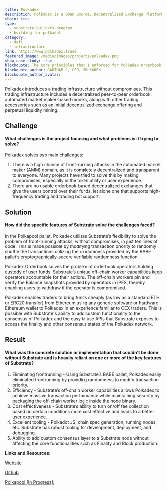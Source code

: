 ```yaml
---
title: Polkadex
description: Polkadex is a Open Source, Decentralized Exchange Platform that features feeless trades, Market Order, AMM and full focus on UI.
chain: true
type:
  - substrate-builders-program
  - building-for-polkadot
category:
  - defi
  - infrastructure
link: https://www.polkadex.trade
featured_image: /media/images/projects/polkadex.png
show_case_study: true
blockquote: The core principles that I enforced for Polkadex Orderbook include bringing a world-class UX without compromising user fund security. This is possible due to the flexibility and modular nature of the Substrate Framework.
blockquote_author: GAUTHAM J, CEO, POLKADEX
blockquote_author_avatar: 
---
```

Polkadex introduces a trading infrastructure without compromises. This trading infrastructure includes a decentralized peer-to-peer orderbook, automated market maker-based models, along with other trading accessories such as an initial decentralized exchange offering and perpetual liquidity mining.

Challenge
---------

#### What challenges is the project focusing and what problems is it trying to solve?

Polkadex solves two main challenges:

1.  There is a high chance of front-running attacks in the automated market maker (AMM) domain, as it is completely decentralized and transparent to everyone. Many projects have tried to solve this by making compromises, especially in the token utility or user experience.
2.  There are no usable orderbook-based decentralized exchanges that give the users control over their funds, let alone one that supports high-frequency trading and trading bot support.

Solution
--------

#### How did the specific features of Substrate solve the challenges faced?

In the Polkapool pallet, Polkadex utilizes Substrate’s flexibility to solve the problem of front-running attacks, without compromises, in just ten lines of code. This is made possible by modifying transaction priority to randomly shuffle the transactions utilizing the randomness provided by the BABE pallet’s cryptographically-secure verifiable randomness function.

Polkadex Orderbook solves the problem of orderbook operators holding custody of user funds. Substrate’s unique off-chain worker capabilities keep operators accountable for their actions. The off-chain workers pin and verify the Balance snapshots provided by operators in IPFS, thereby enabling users to withdraw if the operator is compromised.

Polkadex enables traders to bring funds cheaply (as low as a standard ETH or ERC20 transfer) from Ethereum using any generic software or hardware Ethereum wallet to Polkadex in an experience familiar to CEX traders. This is possible with Substrate's ability to add custom functionality to the consensus of Polkadex and the easy to use APIs that Substrate exposes to access the finality and other consensus states of the Polkadex network.

Result
------

#### What was the concrete solution or implementation that couldn’t be done without Substrate and is heavily reliant on one or more of the key features of Substrate?

1.  Eliminating frontrunning - Using Substrate’s BABE pallet, Polkadex easily eliminated frontrunning by providing randomness to modify transaction priority.
2.  Efficiency - Substrate’s off-chain worker capabilities allows Polkadex to achieve massive transaction performance while maintaining security by packaging the off-chain worker logic inside the node binary.
3.  Cost effectiveness - Substrate’s ability to turn on/off fee collection based on certain conditions more cost effective and leads to a better user experience.
4.  Excellent tooling - Polkadot JS, chain spec generation, running nodes, etc. Substrate has robust tooling for development, deployment, and debugging.
5.  Ability to add custom consensus layer to a Substrate node without affecting the core functionalities such as Finality and Block production.

**Links and Resources:**

[Website](https://www.polkadex.trade/)

[Github](https://github.com/Polkadex-Substrate/Polkadex)

[Polkapool \[In Progress\]:](https://github.com/Polkadex-Substrate/Polkadex/tree/develop/pallets/polkapool)
